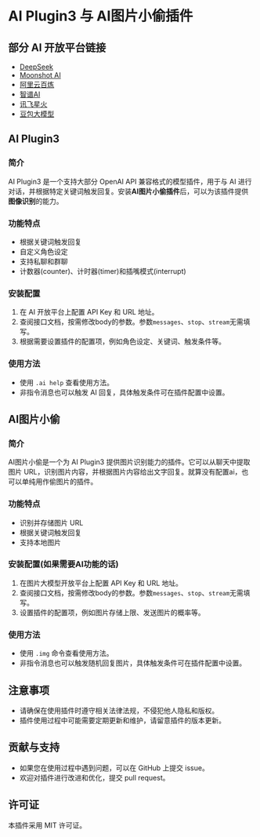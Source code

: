 # AI Plugin3 与 AI图片小偷插件

## 部分 AI 开放平台链接

* [DeepSeek](https://platform.deepseek.com/)
* [Moonshot AI](https://platform.moonshot.cn/)
* [阿里云百炼](https://www.aliyun.com/product/bailian)
* [智谱AI](https://bigmodel.cn/)
* [讯飞星火](https://www.xfyun.cn/)
* [豆包大模型](https://www.volcengine.com/product/doubao)

## AI Plugin3

### 简介

AI Plugin3 是一个支持大部分 OpenAI API 兼容格式的模型插件，用于与 AI 进行对话，并根据特定关键词触发回复。安装**AI图片小偷插件**后，可以为该插件提供**图像识别**的能力。

### 功能特点

- 根据关键词触发回复
- 自定义角色设定
- 支持私聊和群聊
- 计数器(counter)、计时器(timer)和插嘴模式(interrupt)

### 安装配置

1. 在 AI 开放平台上配置 API Key 和 URL 地址。
2. 查阅接口文档，按需修改body的参数。参数`messages`、`stop`、`stream`无需填写。
3. 根据需要设置插件的配置项，例如角色设定、关键词、触发条件等。

### 使用方法

- 使用 `.ai help` 查看使用方法。
- 非指令消息也可以触发 AI 回复，具体触发条件可在插件配置中设置。

## AI图片小偷

### 简介

AI图片小偷是一个为 AI Plugin3 提供图片识别能力的插件。它可以从聊天中提取图片 URL，识别图片内容，并根据图片内容给出文字回复。就算没有配置ai，也可以单纯用作偷图片的插件。

### 功能特点

- 识别并存储图片 URL
- 根据关键词触发回复
- 支持本地图片

### 安装配置(如果需要AI功能的话)

1. 在图片大模型开放平台上配置 API Key 和 URL 地址。
2. 查阅接口文档，按需修改body的参数。参数`messages`、`stop`、`stream`无需填写。
3. 设置插件的配置项，例如图片存储上限、发送图片的概率等。

### 使用方法

- 使用 `.img` 命令查看使用方法。
- 非指令消息也可以触发随机回复图片，具体触发条件可在插件配置中设置。

## 注意事项

- 请确保在使用插件时遵守相关法律法规，不侵犯他人隐私和版权。
- 插件使用过程中可能需要定期更新和维护，请留意插件的版本更新。

## 贡献与支持

- 如果您在使用过程中遇到问题，可以在 GitHub 上提交 issue。
- 欢迎对插件进行改进和优化，提交 pull request。

## 许可证

本插件采用 MIT 许可证。

